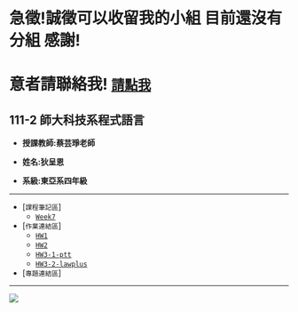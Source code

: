 # **急徵!誠徵可以收留我的小組 目前還沒有分組 感謝!**
# **意者請聯絡我! [`請點我`](mailto:40883007i@ntnu.edu.tw)**
## 111-2 師大科技系程式語言

+ **授課教師:蔡芸琤老師**

+ **姓名:狄呈恩** 

+ **系級:東亞系四年級**
---
+ [`課程筆記區`]
  + [`Week7`](https://github.com/AlexTeki/PL/blob/main/Notes/Week%207.text)
+ [`作業連結區`]
  + [`HW1`](https://github.com/AlexTeki/PL/blob/main/HW1/HW1.ipynb)
  + [`HW2`](https://github.com/AlexTeki/PL/blob/main/HW2/HW2.ipynb)
  + [`HW3-1-ptt`](https://github.com/AlexTeki/PL/blob/main/HW3/HW3.ipynb)
  + [`HW3-2-lawplus`](https://github.com/AlexTeki/PL/blob/main/HW3/lawplus%E7%B7%B4%E7%BF%92.ipynb)
+ [`專題連結區`]
---
![](https://giphy.com/gifs/laclippers-nba-la-clippers-NG5HONR3DcKhvHF2nc)

